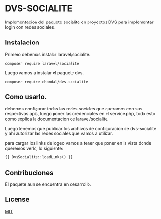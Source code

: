 # DVS-SOCIALITE

Implementacion del paquete socialite en proyectos DVS para implementar login con redes sociales.

## Instalacion

Primero debemos instalar laravel/socialite.

```bash
composer require laravel/socialite
```
Luego vamos a instalar el paquete dvs.
```bash
composer require chondal/dvs-socialite
```

## Como usarlo.

debemos configurar todas las redes sociales que queramos con sus respectivas apis, luego poner las credenciales en el service.php, todo esto como explica la documentacion de laravel/socialite.

Luego tenemos que publicar los archivos de configuracion de dvs-socialite y ahi autorizar las redes sociales que vamos a utilizar.

para cargar los links de logeo vamos a tener que poner en la vista donde queremos verlo, lo siguiente:
```php
{{ DvsSocialite::loadLinks() }}
```


## Contribuciones
El paquete aun se encuentra en desarrollo.


## License
[MIT](https://choosealicense.com/licenses/mit/)
